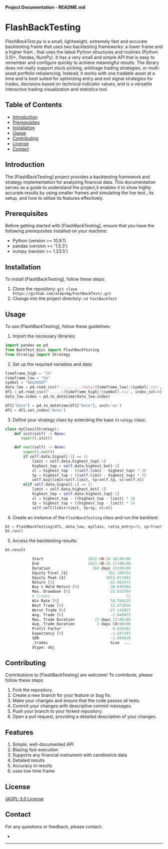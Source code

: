 **Project Documentation - README.md**

# FlashBackTesting

_FlashBackTest.py_ is a small, lightweight, extremely fast and accurate backtesting frame that uses two backtesting frameworks: a lower frame and a higher fram , that uses the latest Python structures and routines (Python 3.10+, Pandas, NumPy). It has a very small and simple API that is easy to remember and configure quickly to achieve meaningful results. The library does not really support stock picking, arbitrage trading strategies, or multi-asset portfolio rebalancing; Instead, it works with one tradable asset at a time and is best suited for optimizing entry and exit signal strategies for trades, decisions based on technical indicator values, and is a versatile interactive trading visualization and statistics tool.

## Table of Contents

- [Introduction](#introduction)
- [Prerequisites](#prerequisites)
- [Installation](#installation)
- [Usage](#usage)
- [Contributing](#contributing)
- [License](#License)
- [Contact](#contact)

## Introduction

The [FlashBackTesting] project provides a backtesting framework and strategy implementation for analyzing financial data. This documentation serves as a guide to understand the project,it enables it to show highly accurate results by using smaller frames and simulating the live test., its setup, and how to utilize its features effectively.

## Prerequisites

Before getting started with [FlashBackTesting], ensure that you have the following prerequisites installed on your machine:

- Python (version >=  10.9.1)
- pandas (version >= '1.5.3')
- numpy (version >= 1.23.5')


## Installation

To install [FlashBackTesting], follow these steps:

1. Clone the repository: `git clone https://github.com/almprmg/FastBackTest/.git`
2. Change into the project directory: `cd FastBackTest`

## Usage

To use [FlashBackTesting], follow these guidelines:

1. Import the necessary libraries:
```python
import pandas as pd
from BackTest_bisc import FlashBackTesting
from Stratigy import Strategy
```

2. Set up the required variables and data:
```python
timeframe_high = "1h"
timeframe_low = "5m"
symbol = "AGLDUSDT"
data_low = pd.read_csv(f'........./data/{timeframe_low}/{symbol}.csv', index_col=0)
df1 = pd.read_csv(f'.....\{timeframe_high}/{symbol}.csv', index_col=0)
data_low.index = pd.to_datetime(data_low.index)

df1["Date"] = pd.to_datetime(df1["Date"], unit='ms')
df1 = df1.set_index('Date')
```

3. Define your strategy class by extending the base `Strategy` class:
```python
class myClass(Strategy):
    def init(self) -> None:
       super().init()

    def next(self) -> None:
        super().next()
        if self.data.Signal[-1] == 1:
            limit = self.data.highest_top[-1]
            highest_top = self.data.highest_bot[-1]
            sl = highest_top - ((self.limit - highest_top) * 3)
            tp = highest_top + ((self.limit - highest_top) * 5)
            self.buy(limit=self.limit, tp=self.tp, sl=self.sl)
        elif self.data.Signal[-1] == 2:
            limit = self.data.highest_bot[-1]
            highest_top = self.data.highest_top[-1]
            sl = highest_top - ((highest_top - limit) * 3)
            tp = highest_top + ((highest_top - limit) * 5)
            self.sell(limit=limit, tp=tp, sl=sl)
```

4. Create an instance of the `FlashBackTesting` class and run the backtest:
```python
bt = FlashBackTesting(df1, data_low, myClass, ratio_entry=20, cp=True)
bt.run()
```

5. Access the backtesting results:
```python
bt.result

            Start                    2022-08-26 18:00:00
            End                      2023-08-26 17:00:00
            Duration                   364 days 23:00:00
            Equity Final [$]                  782.198334
            Equity Peak [$]                  1013.011602
            Return [%]                        -22.463471
            Buy & Hold Return [%]              38.636364
            Max. Drawdown [%]                 -25.033789
            # Trades                                  71
            Win Rate [%]                       50.704225
            Best Trade [%]                     15.873016
            Worst Trade [%]                   -27.142857
            Avg. Trade [%]                     -2.049075
            Max. Trade Duration         27 days 17:00:00
            Avg. Trade Duration          2 days 03:00:00
            Profit Factor                       0.624392
            Expectancy [%]                     -1.647243
            SQN                                -1.609426
            _trades                            Size  ...
            dtype: obj
```

## Contributing

Contributions to [FlashBackTesting] are welcome! To contribute, please follow these steps:

1. Fork the repository.
2. Create a new branch for your feature or bug fix.
3. Make your changes and ensure that the code passes all tests.
4. Commit your changes with descriptive commit messages.
5. Push your branch to your forked repository.
6. Open a pull request, providing a detailed description of your changes.
## Features
1. Simple, well-documented API
2. Blazing fast execution
3. Supports any financial instrument with candlestick data
3. Detailed results
4. Accuracy in results
5. uses tow time frame

## License
[(AGPL-3.0 License](LICENSE)

## Contact

For any questions or feedback, please contact:

- [Hareth AL-Maqtari]: []


---
